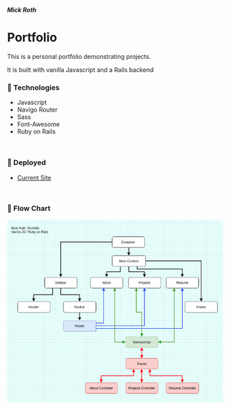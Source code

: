 

***Mick Roth***


# Portfolio

This is a personal portfolio demonstrating projects.

It is built with vanilla Javascript and a Rails backend
 


### &#127803; Technologies	
- Javascript
- Navigo Router
- Sass
- Font-Awesome
- Ruby on Rails

<br>

### &#x1F3E1; Deployed
- [Current Site](https://mick-roth.surge.sh)

<br>


### &#127803; Flow Chart

  
 ![](./src/img/flow-chart.png)

<br>









